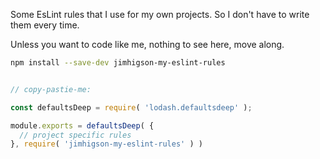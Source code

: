 Some EsLint rules that I use for my own projects. So I don't have to write them every time.

Unless you want to code like me, nothing to see here, move along.

```sh
npm install --save-dev jimhigson-my-eslint-rules
```

```js

// copy-pastie-me:

const defaultsDeep = require( 'lodash.defaultsdeep' );

module.exports = defaultsDeep( {
  // project specific rules
}, require( 'jimhigson-my-eslint-rules' ) )

```


